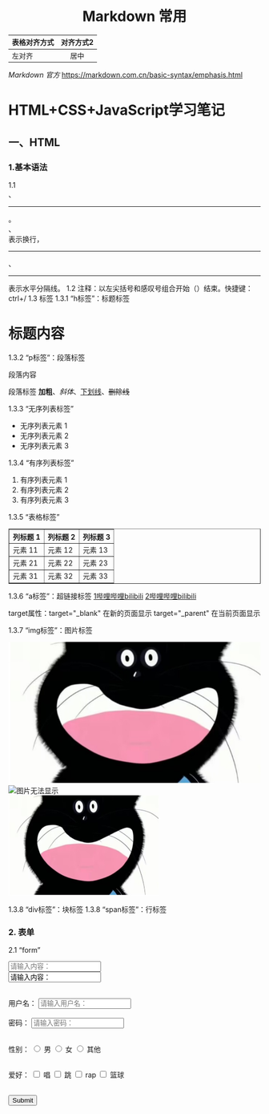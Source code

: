 # <center>Markdown 常用</center>

|表格对齐方式|对齐方式2|
|:----|:----:|
|左对齐|居中|
*Markdown 官方*  https://markdown.com.cn/basic-syntax/emphasis.html

# HTML+CSS+JavaScript学习笔记
## 一、HTML
### 1.基本语法
1.1 <br>、<hr>。<br>、<br/>表示换行，<hr>、<hr/>表示水平分隔线。
1.2 注释：以左尖括号和感叹号组合开始（<!--），以右尖括号（-->）结束。快捷键：ctrl+/
1.3 标签
1.3.1 “h标签”：标题标签 <h1>标题内容</h1>
1.3.2 “p标签”：段落标签 <p>段落内容</p>
<p>
        段落标签
        <b>加粗</b>、<i>斜体</i>、<u>下划线</u>、<s>删除线</s>
</p>

 
1.3.3 “无序列表标签”
<ul>
        <li>无序列表元素 1</li>
        <li>无序列表元素 2</li>
        <li>无序列表元素 3</li>
</ul>

 
1.3.4 “有序列表标签”
<ol>
        <li>有序列表元素 1</li>
        <li>有序列表元素 2</li>
        <li>有序列表元素 3</li>
</ol>

 
1.3.5 “表格标签”
<table border="1">
        <tr>
            <th>列标题 1</th>
            <th>列标题 2</th>
            <th>列标题 3</th>
        </tr>
        <tr>
            <td>元素 11</td>
            <td>元素 12</td>
            <td>元素 13</td>
        </tr>
        <tr>
            <td>元素 21</td>
            <td>元素 22</td>
            <td>元素 23</td>
        </tr>
        <tr>
            <td>元素 31</td>
            <td>元素 32</td>
            <td>元素 33</td>
        </tr>
</table>
1.3.6 “a标签”：超链接标签
<a href="https://www.bilibili.com/" target="_blank">1哔哩哔哩bilibili</a>
<a href="https://www.bilibili.com/" target="_parent">2哔哩哔哩bilibili</a>
 
target属性：target="_blank" 在新的页面显示								  target="_parent" 在当前页面显示

1.3.7 “img标签”：图片标签
<!-- src属性可为相对路径和绝对路径 -->
<img src=".\photo\素材.jpg" alt="">
<br>
<!-- alt属性可留白，错误路径alt有值则不显示图片 -->
<img src=".\photo\素材2.jpg" alt="图片无法显示">
<br>
<!-- width height 属性可设置图片宽度和高度 -->
<img src=".\photo\素材.jpg" alt="" width="300" height="200">
 

1.3.8 “div标签”：块标签
1.3.8 “span标签”：行标签


### 2.	表单
2.1 “form”
<!-- form表单 -->
<form action="">
<!-- 提示 -->
<input type="text" placeholder="请输入内容："> <br>
<!-- 赋值 -->
<input type="text" value="请输入内容："> <br><br>

<label for="">用户名：</label>
<input type="text" placeholder="请输入用户名："> <br><br>
<label for="">密码：</label>
<input type="password" placeholder="请输入密码："> <br><br>

<!-- 选项 -->
<!-- 单选radio -->
<label for="">性别：</label>
<input type="radio" name="gender"> 男
<input type="radio" name="gender"> 女
<input type="radio" name="gender"> 其他
<br><br>

<!-- 多选checkbox -->
<label for="">爱好：</label>
<input type="checkbox" name="hobby"> 唱
<input type="checkbox" name="hobby"> 跳
<input type="checkbox" name="hobby"> rap
<input type="checkbox" name="hobby"> 篮球
<br><br>

<!-- 提交submit (action赋值确定提交服务器位置) -->
<input type="submit" name="提交" id="">
 



